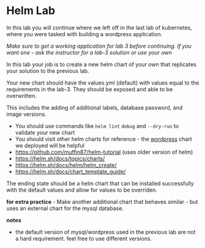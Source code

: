 # Helm Lab

In this lab you will continue where we left off in the last lab of kubernetes, where you were tasked with building a wordpress application.

*Make sure to get a working application for lab 3 before continuing. If you want one - ask the instructor for a lab-3 solution or use your own*

In this lab your job is to create a new helm chart of your own that replicates your solution to the previous lab.

Your new chart should have the values.yml (default) with values equal to the requirements in the lab-3. They should be exposed and able to be overwritten.

This includes the adding of additional labels, database password, and image versions.

- You should use commands like `helm lint` `debug` and `--dry-run` to validate your new chart
- You should visit other helm charts for reference - the [wordpress](https://github.com/bitnami/charts/tree/master/bitnami/wordpress) chart we deployed will be helpful
- https://github.com/muffin87/helm-tutorial (uses older version of helm)
- https://helm.sh/docs/topics/charts/
- https://helm.sh/docs/helm/helm_create/
- https://helm.sh/docs/chart_template_guide/


The ending state should be a helm chart that can be installed successfully with the default values and allow for values to be overriden.


**for extra practice** - Make another additional chart that behaves similar - but uses an external chart for the mysql database.


**notes**
- the default version of mysql/wordpress used in the previous lab are not a hard requirement. feel free to use different versions.
